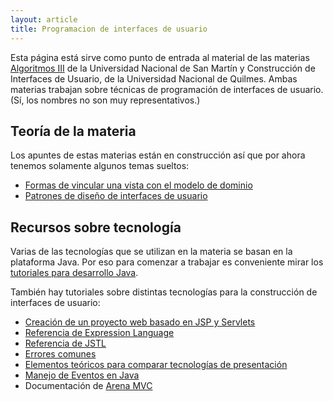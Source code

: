 ```yaml
---
layout: article
title: Programacion de interfaces de usuario
---
```


Esta página está sirve como punto de entrada al material de las materias [Algoritmos III](algo3-temario.html) de la Universidad Nacional de San Martín y Construcción de Interfaces de Usuario, de la Universidad Nacional de Quilmes. Ambas materias trabajan sobre técnicas de programación de interfaces de usuario. (Sí, los nombres no son muy representativos.)

Teoría de la materia
--------------------

Los apuntes de estas materias están en construcción así que por ahora tenemos solamente algunos temas sueltos:

-   [Formas de vincular una vista con el modelo de dominio](formas-de-vincular-una-vista-con-el-modelo-de-dominio.html)
-   [Patrones de diseño de interfaces de usuario](patrones-de-diseno-de-interfaces-de-usuario.html)

Recursos sobre tecnología
-------------------------

Varias de las tecnologías que se utilizan en la materia se basan en la plataforma Java. Por eso para comenzar a trabajar es conveniente mirar los [tutoriales para desarrollo Java](tutoriales-para-desarrollo-java.html).

También hay tutoriales sobre distintas tecnologías para la construcción de interfaces de usuario:

-   [Creación de un proyecto web basado en JSP y Servlets](creacion-de-un-proyecto-web-basado-en-jsp-y-servlets.html)
-   [Referencia de Expression Language](referencia-de-expression-language.html)
-   [Referencia de JSTL](referencia-de-jstl.html)
-   [Errores comunes](errores-comunes.html)
-   [Elementos teóricos para comparar tecnologías de presentación](elementos-teoricos-para-comparar-tecnologias-de-presentacion.html)
-   [Manejo de Eventos en Java](manejo-de-eventos-en-java.html)
-   Documentación de [Arena MVC](arena-mvc.html)

